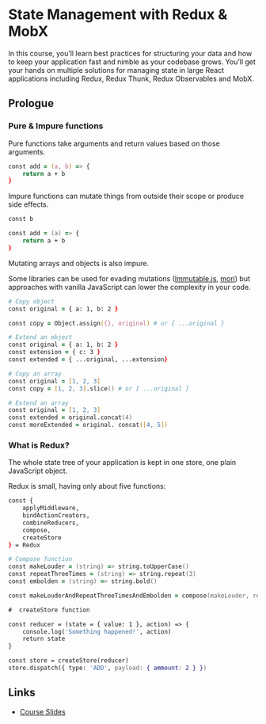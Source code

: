 # State Management with Redux & MobX

In this course, you’ll learn best practices for structuring your data and how to keep your application fast and nimble as your codebase grows. You’ll get your hands on multiple solutions for managing state in large React applications including Redux, Redux Thunk, Redux Observables and MobX.

## Prologue

### Pure & Impure functions
Pure functions take arguments and return values based on those arguments.

```zsh
const add = (a, b) => {
    return a + b
}
```

Impure functions can mutate things from outside their scope or produce side effects.
```zsh
const b

const add = (a) => {
    return a + b
}
```

Mutating arrays and objects is also impure. 

Some libraries can be used for evading mutations (<a href="https://immutable-js.github.io/immutable-js/docs/#/">Immutable.js</a>, <a href="https://swannodette.github.io/mori/">mori</a>) but approaches with vanilla JavaScript can lower the complexity in your code.

```zsh
# Copy object
const original = { a: 1, b: 2 }

const copy = Object.assign({}, original) # or { ...original }

# Extend an object
const original = { a: 1, b: 2 }
const extension = { c: 3 }
const extended = { ...original, ...extension}

# Copy an array
const original = [1, 2, 3]
const copy = [1, 2, 3].slice() # or [ ...original ]

# Extend an array
const original = [1, 2, 3]
const extended = original.concat(4)
const moreExtended = original. concat([4, 5])
```

### What is Redux?
The whole state tree of your application is kept in one store, one plain JavaScript object.

Redux is small, having only about five functions:
```zsh
const {
    applyMiddleware,
    bindActionCreators,
    combineReducers,
    compose,
    createStore
} = Redux

# Compose function
const makeLouder = (string) => string.toUpperCase()
const repeatThreeTimes = (string) => string.repeat(3)
const embolden = (string) => string.bold()

const makeLouderAndRepeatThreeTimesAndEmbolden = compose(makeLouder, repeatThreeTimes, embolden)

#  createStore function

const reducer = (state = { value: 1 }, action) => {
    console.log('Something happened!', action)
    return state
}

const store = createStore(reducer)
store.dispatch({ type: 'ADD', payload: { ammount: 2 } })
```


## Links
- [Course Slides](https://static.frontendmasters.com/resources/2019-05-28-react-state/redux-mobx.pdf)